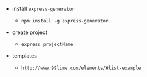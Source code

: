 * install `express-generator`
    * `npm install -g express-generator`
* create project
    * `express projectName`
    
* templates
    * `http://www.99lime.com/elements/#list-example`
    
